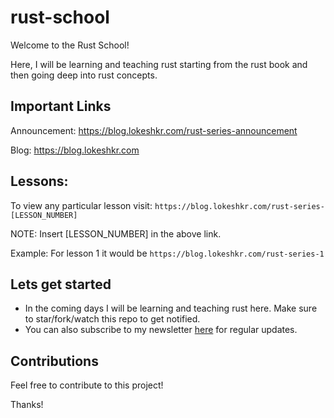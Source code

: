 # rust-school
Welcome to the Rust School!

Here, I will be learning and teaching rust starting from the rust book and then going deep into rust concepts.

## Important Links

Announcement: https://blog.lokeshkr.com/rust-series-announcement

Blog: https://blog.lokeshkr.com

## Lessons:
To view any particular lesson visit: `https://blog.lokeshkr.com/rust-series-[LESSON_NUMBER]`

NOTE: Insert [LESSON_NUMBER] in the above link. 

Example: For lesson 1 it would be `https://blog.lokeshkr.com/rust-series-1`
## Lets get started
- In the coming days I will be learning and teaching rust here. Make sure to star/fork/watch this repo to get notified. 
- You can also subscribe to my newsletter [here](https://blog.lokeshkr.com/newsletter) for regular updates.

## Contributions
Feel free to contribute to this project!

Thanks!